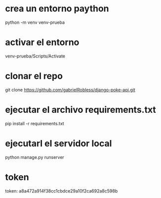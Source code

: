 
# crea un entorno paython
python -m venv venv-prueba

# activar el entorno 
venv-prueba/Scripts/Activate 
# clonar el repo
git clone https://github.com/gabrielRobless/django-poke-api.git

# ejecutar el archivo requirements.txt
pip install -r requirements.txt

# ejecutarl el servidor local 
 python manage.py runserver

#  token 
token: a8a472a914f38cc1cbdce29a10f2ca692a8c598b